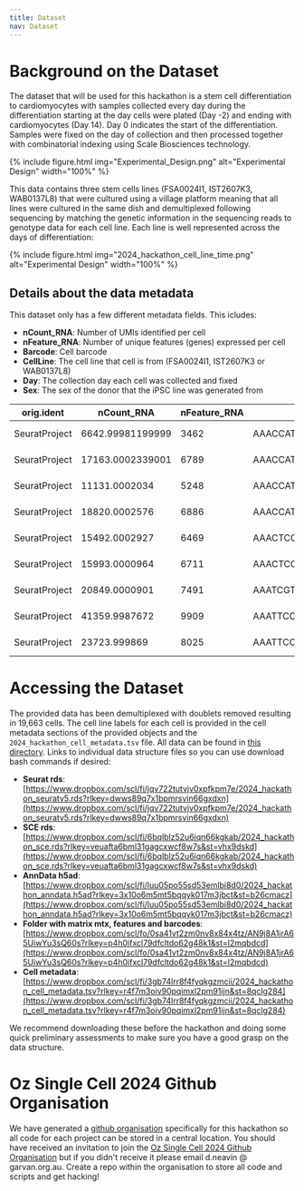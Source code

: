 ```yaml
---
title: Dataset
nav: Dataset
---
```


<!-- {% include figure.html img="data_sponsor.png" %} -->

# Background on the Dataset
The dataset that will be used for this hackathon is a stem cell differentiation to cardiomyocytes with samples collected every day during the differentiation starting at the day cells were plated (Day -2) and ending with cardiomyocytes (Day 14). Day 0 indicates the start of the differentiation. Samples were fixed on the day of collection and then processed together with combinatorial indexing using Scale Biosciences technology.


{% include figure.html img="Experimental_Design.png" alt="Experimental Design" width="100%" %}


This data contains three stem cells lines (FSA0024I1, IST2607K3, WAB0137L8) that were cultured using a village platform meaning that all lines were cultured in the same dish and demultiplexed following sequencing by matching the genetic information in the sequencing reads to genotype data for each cell line. Each line is well represented across the days of differentiation:

{% include figure.html img="2024_hackathon_cell_line_time.png" alt="Experimental Design" width="100%" %}


## Details about the data metadata
This dataset only has a few different metadata fields. This icludes:
- **nCount_RNA**: Number of UMIs identified per cell
- **nFeature_RNA**: Number of unique features (genes) expressed per cell
- **Barcode**: Cell  barcode
- **CellLine**: The cell line that cell is from (FSA0024I1, IST2607K3 or WAB0137L8)
- **Day**: The collection day each cell was collected and fixed
- **Sex**: The sex of the donor that the iPSC line was generated from

| orig.ident |     nCount_RNA |      nFeature_RNA |   Barcode | CellLine |       Day |
| --- | --- | --- | --- | --- | --- |
| SeuratProject |  6642.99981199999 |        3462 |   AAACCATAGGCAGGTCCGTAGGTCAGCTT |   WAB0137L8 |      Day-1 |
| SeuratProject |  17163.0002339001 |        6789 |   AAACCATAGGCAGGTCCGTTAAGTCCTGA |   WAB0137L8 |      Day-1 |
| SeuratProject |  11131.0002034 |   5248 |   AAACCATAGGCAGGTCCGTTCCGGCTTAT |   FSA0024I1 |      Day-1 |
| SeuratProject |  18820.0002576 |   6886 |   AAACCATAGTCAACGTAAGAGCCGTAGTT |   FSA0024I1 |      Day-1 |
| SeuratProject |  15492.0002927 |   6469 |   AAACTCCAAACGCGAGATTGTAGCAGCTA |   WAB0137L8 |      Day-1 |
| SeuratProject |  15993.0000964 |   6711 |   AAACTCCAAGCAGGTCCGTCCGCTAAGAG |   WAB0137L8 |      Day-1 |
| SeuratProject |  20849.0000901 |   7491 |   AAATCGTTCGCAGGTCCGTACGGCGTTAA |   WAB0137L8 |      Day-1 |
| SeuratProject |  41359.9987672 |   9909 |   AAATTCCTCACGCGAGATTGTAGGCTGCA |   WAB0137L8 |      Day-1 |
| SeuratProject |  23723.999869 |    8025 |   AAATTCCTCGCAGGTCCGTTATTGCTGGA |   WAB0137L8 |      Day-1 |


# Accessing the Dataset
The provided data has been demultiplexed with doublets removed resulting in 19,663 cells. The cell line labels for each cell is provided in the cell metadata sections of the provided objects and the ``2024_hackathon_cell_metadata.tsv`` file. All data can be found in [this directory](https://www.dropbox.com/scl/fo/8659cnxbw6z5e3vmqshoc/ABvKcjHLiAzMwQ0c6LY9t3E?rlkey=5alw8fzrqqqypyy4cw5qsxqs0&dl=0). Links to individual data structure files so you can use download bash commands if desired:

- **Seurat rds**: [https://www.dropbox.com/scl/fi/jqv722tutvjv0xpfkpm7e/2024_hackathon_seuratv5.rds?rlkey=dwws89q7x1bpmrsvin66gxdxn](https://www.dropbox.com/scl/fi/jqv722tutvjv0xpfkpm7e/2024_hackathon_seuratv5.rds?rlkey=dwws89q7x1bpmrsvin66gxdxn)
- **SCE rds**: [https://www.dropbox.com/scl/fi/6bqlblz52u6iqn66kgkab/2024_hackathon_sce.rds?rlkey=veuafta6bml31gagcxwcf8w7s&st=vhx9dskd](https://www.dropbox.com/scl/fi/6bqlblz52u6iqn66kgkab/2024_hackathon_sce.rds?rlkey=veuafta6bml31gagcxwcf8w7s&st=vhx9dskd)
- **AnnData h5ad**: [https://www.dropbox.com/scl/fi/luu05po55sd53emlbi8d0/2024_hackathon_anndata.h5ad?rlkey=3x10o6m5mt5bqqyk017m3jbct&st=b26cmacz](https://www.dropbox.com/scl/fi/luu05po55sd53emlbi8d0/2024_hackathon_anndata.h5ad?rlkey=3x10o6m5mt5bqqyk017m3jbct&st=b26cmacz)
- **Folder with matrix mtx, features and barcodes**: [https://www.dropbox.com/scl/fo/0sa41vt2zm0nv8x84x4tz/AN9j8A1jrA65UiwYu3sQ60s?rlkey=p4h0ifxcl79dfcltdo62g48k1&st=l2mqbdcd](https://www.dropbox.com/scl/fo/0sa41vt2zm0nv8x84x4tz/AN9j8A1jrA65UiwYu3sQ60s?rlkey=p4h0ifxcl79dfcltdo62g48k1&st=l2mqbdcd)
- **Cell metadata**: [https://www.dropbox.com/scl/fi/3gb74lrr8f4fyqkgzmcii/2024_hackathon_cell_metadata.tsv?rlkey=r4f7m3oiv90pqimxl2pm91ijn&st=8qclg284](https://www.dropbox.com/scl/fi/3gb74lrr8f4fyqkgzmcii/2024_hackathon_cell_metadata.tsv?rlkey=r4f7m3oiv90pqimxl2pm91ijn&st=8qclg284)

We recommend downloading these before the hackathon and doing some quick preliminary assessments to make sure you have a good grasp on the data structure.


# Oz Single Cell 2024 Github Organisation
We have generated a [github organisation](https://github.com/Oz-Single-Cell-2024-Hackathon) specifically for this hackathon so all code for each project can be stored in a central location. You should have received an invitation to join the [Oz Single Cell 2024 Github Organisation](https://github.com/Oz-Single-Cell-2024-Hackathon) but if you didn't receive it please email d.neavin @ garvan.org.au. Create a repo within the organisation to store all code and scripts and get hacking!